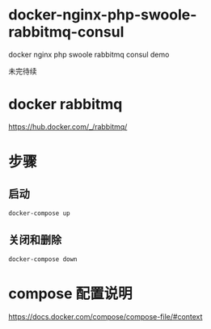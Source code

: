 # docker-nginx-php-swoole-rabbitmq-consul
docker nginx php swoole rabbitmq consul demo

未完待续

# docker rabbitmq
https://hub.docker.com/_/rabbitmq/

# 步骤

## 启动
```shell
docker-compose up 
```

## 关闭和删除
```shell
docker-compose down 
```


# compose 配置说明
https://docs.docker.com/compose/compose-file/#context